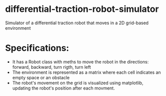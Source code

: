 # differential-traction-robot-simulator
Simulator of a differential traction robot that moves in a 2D grid-based environment

# Specifications:
  * It has a Robot class with meths to move the robot in the directions: forward, backward, turn rigth, turn left
  * The environment is represented as a matrix where each cell indicates an empty space or an obstacle
  * The robot's movement on the grid is visualized using matplotlib, updating the robot's position after each movment.

